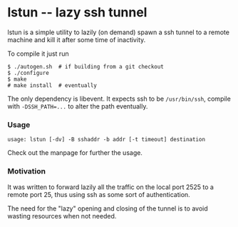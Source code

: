 # lstun -- lazy ssh tunnel

lstun is a simple utility to lazily (on demand) spawn a ssh tunnel to
a remote machine and kill it after some time of inactivity.

To compile it just run

	$ ./autogen.sh	# if building from a git checkout
	$ ./configure
	$ make
	# make install	# eventually

The only dependency is libevent.  It expects ssh to be `/usr/bin/ssh`,
compile with `-DSSH_PATH=...` to alter the path eventually.


### Usage

```
usage: lstun [-dv] -B sshaddr -b addr [-t timeout] destination
```

Check out the manpage for further the usage.


### Motivation

It was written to forward lazily all the traffic on the local port
2525 to a remote port 25, thus using ssh as some sort of
authentication.

The need for the "lazy" opening and closing of the tunnel is to avoid
wasting resources when not needed.
